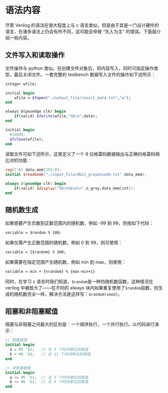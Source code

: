 # 语法内容
尽管 Verilog 的语法在很大程度上与 c 语言类似，但是由于其是一门设计硬件的语言，在诸多语法上仍会有所不同，这可能会导致 “先入为主” 的错误。下面就介绍一些内容。

## 文件写入和读取操作
文件操作与 python 类似。在创建文件对象后，将内容写入，同时可指定操作类型，最后关闭文件。一套完整的 testbench 数据写入文件的操作如下述所示：
```ruby
integer wfile;

initial begin
	wfile = $fopen("./output_file/result_data.txt","w");
end

always @(posedge clk) begin
	if(valid) $fwrite(wfile,"%b\n",data);
end

initial begin
  #10000;
  $fclose(wfile);
end
```
读取文件可如下述所示，这里定义了一个 8 位格雷码数据输出与正确的格雷码相比对的功能：
```verilog
reg[7:0] data_mem[255:0];
initial $readmemb("./input_file/8bit_grayencode.txt",data_mem);

always @(posedge clk) begin
	if(valid) $display("%b\n%b\n\n",o_gray,data_mem[cnt]);
end
```

## 随机数生成
如果想要产生负数到正数范围内的随机数，例如 -99 到 99，则按如下代码：
```
variable = $random % 100;
```
如果仅需产生正数范围的随机数，例如 0 到 99，则可使用：
```
variable = {$random} % 100;
```
如果需要在指定范围产生随机数，例如 min 到 max，则使用：
```
variable = min + {%random} % {max-min+1}
```
同时，在学习 c 语言时我们知道，`$random`是一种伪随机数函数，这种情况在 verilog 中被放大了——在不同的 always 块内如果重复使用了`$random`函数，则生成的随机数完全一样。解决方法是这样写：`$random(seed)`。

## 阻塞和非阻塞赋值
阻塞与非阻塞之间最大的区别是：一个顺序执行，一个并行执行。以代码进行演示：
```verilog
// 阻塞赋值
initial begin
  a = #5 'b1;   // 在 5 个时间单位后赋值
  b = #6 'b1;   // 在 11 个时间单位后赋值
end

// 非阻塞赋值
initial begin
  a <= #5 'b1;  // 在 5 个时间单位后赋值
  b <= #6 'b1;  // 在 6 个时间单位后赋值
end
```
